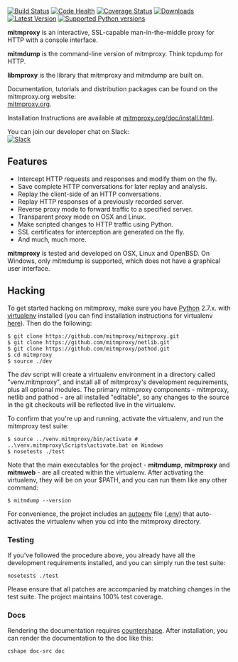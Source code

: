 [![Build Status](https://img.shields.io/travis/mitmproxy/mitmproxy/master.svg)](https://travis-ci.org/mitmproxy/mitmproxy)
[![Code Health](https://landscape.io/github/mitmproxy/mitmproxy/master/landscape.svg?style=flat)](https://landscape.io/github/mitmproxy/mitmproxy/master)
[![Coverage Status](https://img.shields.io/coveralls/mitmproxy/mitmproxy/master.svg)](https://coveralls.io/r/mitmproxy/mitmproxy)
[![Downloads](https://img.shields.io/pypi/dm/mitmproxy.svg?color=orange)](https://pypi.python.org/pypi/mitmproxy)
[![Latest Version](https://img.shields.io/pypi/v/mitmproxy.svg)](https://pypi.python.org/pypi/mitmproxy)
[![Supported Python versions](https://img.shields.io/pypi/pyversions/mitmproxy.svg)](https://pypi.python.org/pypi/mitmproxy)


__mitmproxy__ is an interactive, SSL-capable man-in-the-middle proxy for HTTP
with a console interface.

__mitmdump__ is the command-line version of mitmproxy. Think tcpdump for HTTP.

__libmproxy__ is the library that mitmproxy and mitmdump are built on.

Documentation, tutorials and distribution packages can be found on the
mitmproxy.org website:  
[mitmproxy.org](http://mitmproxy.org).

Installation Instructions are available at [mitmproxy.org/doc/install.html](http://mitmproxy.org/doc/install.html).

You can join our developer chat on Slack:  
[![Slack](https://mitmproxy-slack.herokuapp.com/badge.svg)](https://mitmproxy-slack.herokuapp.com/)



Features
--------

- Intercept HTTP requests and responses and modify them on the fly.
- Save complete HTTP conversations for later replay and analysis.
- Replay the client-side of an HTTP conversations.
- Replay HTTP responses of a previously recorded server.
- Reverse proxy mode to forward traffic to a specified server.
- Transparent proxy mode on OSX and Linux.
- Make scripted changes to HTTP traffic using Python.
- SSL certificates for interception are generated on the fly.
- And much, much more.

__mitmproxy__ is tested and developed on OSX, Linux and OpenBSD. On Windows,
only mitmdump is supported, which does not have a graphical user interface.



Hacking
-------

To get started hacking on mitmproxy, make sure you have
[Python](http://www.python.org) 2.7.x. with
[virtualenv](https://virtualenv.pypa.io/en/latest/) installed (you can find
installation instructions for virtualenv
[here](https://virtualenv.pypa.io/en/latest/installation.html)). Then do the
following:

```
$ git clone https://github.com/mitmproxy/mitmproxy.git
$ git clone https://github.com/mitmproxy/netlib.git
$ git clone https://github.com/mitmproxy/pathod.git
$ cd mitmproxy
$ source ./dev
```

The *dev* script will create a virtualenv environment in a directory called
"venv.mitmproxy", and install all of mitmproxy's development requirements, plus
all optional modules. The primary mitmproxy components - mitmproxy, netlib and
pathod - are all installed "editable", so any changes to the source in the git
checkouts will be reflected live in the virtualenv.

To confirm that you're up and running, activate the virtualenv, and run the
mitmproxy test suite:

```shell
$ source ../venv.mitmproxy/bin/activate # ..\venv.mitmproxy\Scripts\activate.bat on Windows
$ nosetests ./test
```
Note that the main executables for the project - **mitmdump**, **mitmproxy** and
**mitmweb** - are all created within the virtualenv. After activating the
virtualenv, they will be on your $PATH, and you can run them like any other
command:

```$ mitmdump --version```

For convenience, the project includes an
[autoenv](https://github.com/kennethreitz/autoenv) file
([.env](https://github.com/mitmproxy/mitmproxy/blob/master/.env)) that
auto-activates the virtualenv when you cd into the mitmproxy directory.


### Testing

If you've followed the procedure above, you already have all the development
requirements installed, and you can simply run the test suite:

```nosetests ./test```

Please ensure that all patches are accompanied by matching changes in the test
suite. The project maintains 100% test coverage.


### Docs

Rendering the documentation requires [countershape](http://github.com/cortesi/countershape). After installation, you can render the documentation to the doc like this:

`cshape doc-src doc`
